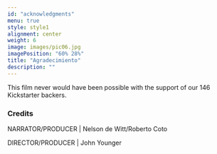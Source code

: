 ```yaml
---
id: "acknowledgments"
menu: true
style: style1
alignment: center
weight: 6
image: images/pic06.jpg
imagePosition: "60% 28%"
title: "Agradecimiento"
description: ""
---
```


This film never would have been possible with the support of our 146 Kickstarter backers.

### Credits

NARRATOR/PRODUCER | Nelson de Witt/Roberto Coto

DIRECTOR/PRODUCER | John Younger
